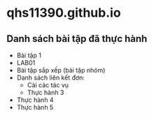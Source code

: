 # qhs11390.github.io

## Danh sách bài tập đã thực hành
- Bài tập 1
- LAB01
- Bài tập sắp xếp (bài tập nhóm)
- Danh sách liên kết đơn:
    - Cài các tác vụ
    - Thực hành 3
- Thực hành 4
- Thực hành 5
